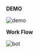 **DEMO**



![demo](https://user-images.githubusercontent.com/72161703/95655836-ce70dd80-0b29-11eb-88b3-e19c7078c280.gif)



**Work Flow**
 
 
 ![bot](https://user-images.githubusercontent.com/72161703/95656178-3f18f980-0b2c-11eb-85a5-43515bf9fb8a.jpg)

